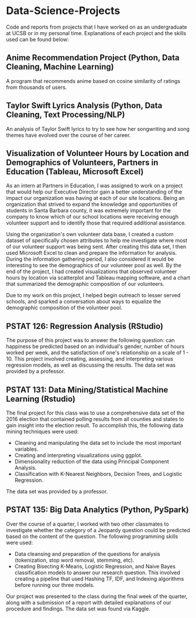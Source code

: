 # Data-Science-Projects
Code and reports from projects that I have worked on as an undergraduate at UCSB or in my personal time. Explanations of each project and the skills used can be found below: 

## Anime Recommendation Project (Python, Data Cleaning, Machine Learning)

  A program that recommends anime based on cosine similarity of ratings from thousands of users. 

## Taylor Swift Lyrics Analysis (Python, Data Cleaning, Text Processing/NLP) 

  An analysis of Taylor Swift lyrics to try to see how her songwriting and song themes have evolved over the course of her career. 
  
## Visualization of Volunteer Hours by Location and Demographics of Volunteers, Partners in Education (Tableau, Microsoft Excel)  
  
   As an intern at Partners in Education, I was assigned to work on a project that would help our Executive Director gain a better understanding of the impact our organization was having at each of our site locations. Being an organization that strived to expand the knowledge and opportunities of students in Santa Barbara county, it was extremely important for the company to know which of our school locations were receiving enough volunteer support and to identify those that required additional assistance. 

Using the organization's own volunteer data base, I created a custom dataset of specifically chosen attributes to help me investigate where most of our volunteer support was being sent. After creating this data set, I then used Microsoft Excel to clean and prepare the information for analysis. During the information gathering period, I also considered it would be interesting to see the demographics of our volunteer pool as well. By the end of the project, I had created visualizations that observed volunteer hours by location via scatterplot and Tableau mapping software, and a chart that summarized the demographic composition of our volunteers. 

Due to my work on this project, I helped begin outreach to lesser served schools, and sparked a conversation about ways to equalize the demographic composition of the volunteer pool.


## PSTAT 126: Regression Analysis (RStudio)
  
   The purpose of this project was to answer the following question: can happiness be predicted based on an individual's gender, number of hours worked per week, and the satisfaction of one's relationship on a scale of 1 - 10. 
   This project involved  creating, assessing, and interpreting various regression models, as well as discussing the results. The data set was provided  by a professor.  


## PSTAT 131: Data Mining/Statistical Machine Learning (Rstudio)

   The final project for this class was to use a comprehensive data set of the 2016 election that contained polling results from all counties and states to gain insight into the election result. To accomplish this, the following data mining techniques were used:     
      
  - Cleaning and manipulating the data set to include the most important variables.  
  - Creating and interpreting visualizations using ggplot.   
  - Dimensionality reduction of the data using Principal Component Analysis.  
  - Classification with K-Nearest Neighbors, Decision Trees, and Logistic Regression.    
      
   The data set was provided by a professor. 
    
      
## PSTAT 135: Big Data Analytics (Python, PySpark)

   Over the course of a quarter, I worked with two other classmates to investigate whether the category of a Jeopardy question could be predicted based on the content of the question. The following programming skills were used:  
   
   - Data cleansing and preparation of the questions for analysis (tokenization, stop word removal, stemming, etc).     
   - Creating Bisecting K-Means, Logistic Regression, and Naive Bayes classification models to answer our research question. This involved creating a pipeline that used Hashing TF, IDF, and Indexing algorithms before running our three models.  
       
   Our project was presented to the class during the final week of the quarter, along with a submission of a report with detailed explanations of our procedure and findings. The data set was found via Kaggle. 

